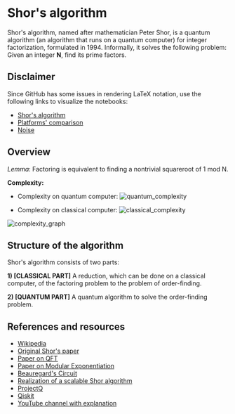 # Shor's algorithm

Shor's algorithm, named after mathematician Peter Shor, is a quantum algorithm (an algorithm that runs on a quantum computer) for integer factorization, formulated in 1994. Informally, it solves the following problem: Given an integer **N**, find its prime factors.

## Disclaimer

Since GitHub has some issues in rendering LaTeX notation, use the following links to visualize the notebooks:
- [Shor's algorithm](https://nbviewer.jupyter.org/github/zommiommy/quantum_research/blob/master/Shor/Shor.ipynb)
- [Platforms' comparison](https://nbviewer.jupyter.org/github/zommiommy/quantum_research/blob/master/Shor/Quantum-Software-Platforms.ipynb)
- [Noise](https://nbviewer.jupyter.org/github/zommiommy/quantum_research/blob/master/Shor/Noise.ipynb)

## Overview

*Lemma*: Factoring is equivalent to finding a nontrivial squareroot of 1 mod N.

**Complexity:**

- Complexity on quantum computer: 
![quantum_complexity](https://wikimedia.org/api/rest_v1/media/math/render/svg/41344b55ef5e6494bb835b1adde9a4be4403303c)

- Complexity on classical computer:
![classical_complexity](https://wikimedia.org/api/rest_v1/media/math/render/svg/1956460a1cea4f2794fa0487f886e2a64cedc244)

![complexity_graph](https://dal.objectstorage.open.softlayer.com/v1/AUTH_039c3bf6e6e54d76b8e66152e2f87877/images-classroom/shor-figure1l0qpbqeb138fr.png)

## Structure of the algorithm

Shor's algorithm consists of two parts:

**1) [CLASSICAL PART]** A reduction, which can be done on a classical computer, of the factoring problem to the problem of order-finding.

**2) [QUANTUM PART]** A quantum algorithm to solve the order-finding problem.

## References and resources

- [Wikipedia](https://en.wikipedia.org/wiki/Shor%27s_algorithm)
- [Original Shor's paper](https://arxiv.org/pdf/quant-ph/9508027.pdf)
- [Paper on QFT](https://courses.edx.org/c4x/BerkeleyX/CS191x/asset/chap5.pdf)
- [Paper on Modular Exponentiation](https://arxiv.org/pdf/quant-ph/0408006.pdf)
- [Beauregard's Circuit](https://arxiv.org/pdf/quant-ph/0205095.pdf)
- [Realization of a scalable Shor algorithm](http://science.sciencemag.org/content/351/6277/1068)
- [ProjectQ](https://projectq.readthedocs.io/en/latest/index.html)
- [Qiskit](https://qiskit.org/)
- [YouTube channel with explanation](https://www.youtube.com/channel/UCq9B8tT3oXl8BSyaoBPQXQw/videos?&ab_channel=PedroHenrique)